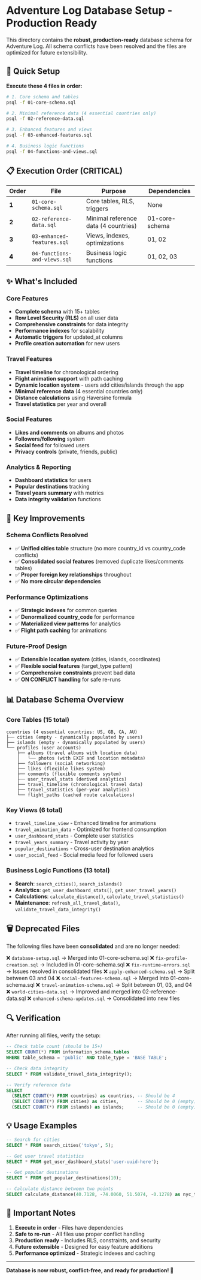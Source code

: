 # Adventure Log Database Setup - Production Ready

This directory contains the **robust, production-ready** database schema for Adventure Log. All schema conflicts have been resolved and the files are optimized for future extensibility.

## 🚀 Quick Setup

**Execute these 4 files in order:**

```bash
# 1. Core schema and tables
psql -f 01-core-schema.sql

# 2. Minimal reference data (4 essential countries only)
psql -f 02-reference-data.sql

# 3. Enhanced features and views
psql -f 03-enhanced-features.sql

# 4. Business logic functions
psql -f 04-functions-and-views.sql
```

## 📋 Execution Order (CRITICAL)

| Order | File | Purpose | Dependencies |
|-------|------|---------|--------------|
| **1** | `01-core-schema.sql` | Core tables, RLS, triggers | None |
| **2** | `02-reference-data.sql` | Minimal reference data (4 countries) | 01-core-schema |
| **3** | `03-enhanced-features.sql` | Views, indexes, optimizations | 01, 02 |
| **4** | `04-functions-and-views.sql` | Business logic functions | 01, 02, 03 |

## ✨ What's Included

### Core Features
- **Complete schema** with 15+ tables
- **Row Level Security (RLS)** on all user data
- **Comprehensive constraints** for data integrity
- **Performance indexes** for scalability
- **Automatic triggers** for updated_at columns
- **Profile creation automation** for new users

### Travel Features
- **Travel timeline** for chronological ordering
- **Flight animation support** with path caching
- **Dynamic location system** - users add cities/islands through the app
- **Minimal reference data** (4 essential countries only)
- **Distance calculations** using Haversine formula
- **Travel statistics** per year and overall

### Social Features
- **Likes and comments** on albums and photos
- **Followers/following** system
- **Social feed** for followed users
- **Privacy controls** (private, friends, public)

### Analytics & Reporting
- **Dashboard statistics** for users
- **Popular destinations** tracking
- **Travel years summary** with metrics
- **Data integrity validation** functions

## 🔧 Key Improvements

### Schema Conflicts Resolved
- ✅ **Unified cities table** structure (no more country_id vs country_code conflicts)
- ✅ **Consolidated social features** (removed duplicate likes/comments tables)
- ✅ **Proper foreign key relationships** throughout
- ✅ **No more circular dependencies**

### Performance Optimizations
- ✅ **Strategic indexes** for common queries
- ✅ **Denormalized country_code** for performance
- ✅ **Materialized view patterns** for analytics
- ✅ **Flight path caching** for animations

### Future-Proof Design
- ✅ **Extensible location system** (cities, islands, coordinates)
- ✅ **Flexible social features** (target_type pattern)
- ✅ **Comprehensive constraints** prevent bad data
- ✅ **ON CONFLICT handling** for safe re-runs

## 📊 Database Schema Overview

### Core Tables (15 total)
```
countries (4 essential countries: US, GB, CA, AU)
├── cities (empty - dynamically populated by users)
├── islands (empty - dynamically populated by users)
└── profiles (user accounts)
    ├── albums (travel albums with location data)
    │   └── photos (with EXIF and location metadata)
    ├── followers (social networking)
    ├── likes (flexible likes system)
    ├── comments (flexible comments system)
    ├── user_travel_stats (derived analytics)
    ├── travel_timeline (chronological travel data)
    ├── travel_statistics (per-year analytics)
    └── flight_paths (cached route calculations)
```

### Key Views (6 total)
- `travel_timeline_view` - Enhanced timeline for animations
- `travel_animation_data` - Optimized for frontend consumption
- `user_dashboard_stats` - Complete user statistics
- `travel_years_summary` - Travel activity by year
- `popular_destinations` - Cross-user destination analytics
- `user_social_feed` - Social media feed for followed users

### Business Logic Functions (13 total)
- **Search**: `search_cities()`, `search_islands()`
- **Analytics**: `get_user_dashboard_stats()`, `get_user_travel_years()`
- **Calculations**: `calculate_distance()`, `calculate_travel_statistics()`
- **Maintenance**: `refresh_all_travel_data()`, `validate_travel_data_integrity()`

## 🗑️ Deprecated Files

The following files have been **consolidated** and are no longer needed:

❌ `database-setup.sql` → Merged into 01-core-schema.sql
❌ `fix-profile-creation.sql` → Included in 01-core-schema.sql
❌ `fix-runtime-errors.sql` → Issues resolved in consolidated files
❌ `apply-enhanced-schema.sql` → Split between 03 and 04
❌ `social-features-schema.sql` → Merged into 01-core-schema.sql
❌ `travel-animation-schema.sql` → Split between 01, 03, and 04
❌ `world-cities-data.sql` → Improved and merged into 02-reference-data.sql
❌ `enhanced-schema-updates.sql` → Consolidated into new files

## 🔍 Verification

After running all files, verify the setup:

```sql
-- Check table count (should be 15+)
SELECT COUNT(*) FROM information_schema.tables
WHERE table_schema = 'public' AND table_type = 'BASE TABLE';

-- Check data integrity
SELECT * FROM validate_travel_data_integrity();

-- Verify reference data
SELECT
  (SELECT COUNT(*) FROM countries) as countries, -- Should be 4
  (SELECT COUNT(*) FROM cities) as cities,       -- Should be 0 (empty)
  (SELECT COUNT(*) FROM islands) as islands;     -- Should be 0 (empty)
```

## 💡 Usage Examples

```sql
-- Search for cities
SELECT * FROM search_cities('tokyo', 5);

-- Get user travel statistics
SELECT * FROM get_user_dashboard_stats('user-uuid-here');

-- Get popular destinations
SELECT * FROM get_popular_destinations(10);

-- Calculate distance between two points
SELECT calculate_distance(40.7128, -74.0060, 51.5074, -0.1278) as nyc_to_london_km;
```

## 🚨 Important Notes

1. **Execute in order** - Files have dependencies
2. **Safe to re-run** - All files use proper conflict handling
3. **Production ready** - Includes RLS, constraints, and security
4. **Future extensible** - Designed for easy feature additions
5. **Performance optimized** - Strategic indexes and caching

---

**Database is now robust, conflict-free, and ready for production! 🎉**